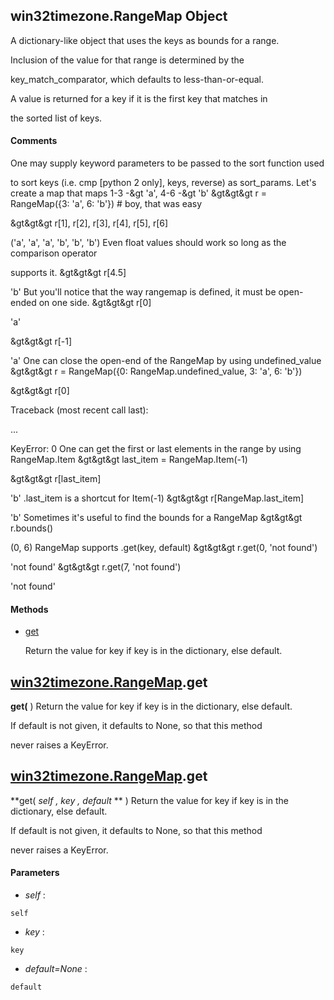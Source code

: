 
## win32timezone.RangeMap Object

A dictionary-like object that uses the keys as bounds for a range. 

Inclusion of the value for that range is determined by the 

key_match_comparator, which defaults to less-than-or-equal. 

A value is returned for a key if it is the first key that matches in 

the sorted list of keys.

#### Comments
One may supply keyword parameters to be passed to the sort function used 

to sort keys (i.e. cmp [python 2 only], keys, reverse) as sort_params.
Let's create a map that maps 1-3 -&gt 'a', 4-6 -&gt 'b'
&gt&gt&gt r = RangeMap({3: 'a', 6: 'b'})  # boy, that was easy

&gt&gt&gt r[1], r[2], r[3], r[4], r[5], r[6]

('a', 'a', 'a', 'b', 'b', 'b')
Even float values should work so long as the comparison operator 

supports it.
&gt&gt&gt r[4.5]

'b'
But you'll notice that the way rangemap is defined, it must be open-ended on one side.
&gt&gt&gt r[0]

'a'

&gt&gt&gt r[-1]

'a'
One can close the open-end of the RangeMap by using undefined_value
&gt&gt&gt r = RangeMap({0: RangeMap.undefined_value, 3: 'a', 6: 'b'})

&gt&gt&gt r[0]

Traceback (most recent call last):

...

KeyError: 0
One can get the first or last elements in the range by using RangeMap.Item
&gt&gt&gt last_item = RangeMap.Item(-1)

&gt&gt&gt r[last_item]

'b'
.last_item is a shortcut for Item(-1)
&gt&gt&gt r[RangeMap.last_item]

'b'
Sometimes it's useful to find the bounds for a RangeMap
&gt&gt&gt r.bounds()

(0, 6)
RangeMap supports .get(key, default)
&gt&gt&gt r.get(0, 'not found')

'not found'
&gt&gt&gt r.get(7, 'not found')

'not found'

#### Methods


  - [get](win32timezone.RangeMap.md#win32timezone.RangeMapget)

    Return the value for key if key is in the dictionary, else default.&nbsp;

## [win32timezone.RangeMap](README.md#win32timezone.RangeMap).get

 **get(** )
Return the value for key if key is in the dictionary, else default. 

If default is not given, it defaults to None, so that this method 

never raises a KeyError.

## [win32timezone.RangeMap](README.md#win32timezone.RangeMap).get

 **get( *self*  *, key*  *, default* ** )
Return the value for key if key is in the dictionary, else default. 

If default is not given, it defaults to None, so that this method 

never raises a KeyError.

#### Parameters


  -  *self* :

    self

  -  *key* :

    key

  -  *default=None* :

    default